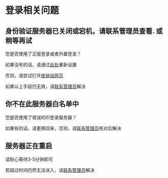 # 登录相关问题

## 身份验证服务器已关闭或宕机，请联系管理员查看. 或稍等再试

您是否使用了正版登录或者外置登录？

如果没有的话，请通过[此处](../#注册皮肤站)重新设置

否则，请尝试打开[皮肤站网页](https://skin.bytemetasg.top/)

如果以上手段仍无效，请[联系管理员](../contact/)解决

## 你不在此服务器白名单中

您是否使用了错误的ID登录服务器？

如果有的话，请更换回来，否则，请[联系管理员](../contact/)核对后解决

## 服务器正在重启

请耐心等待3-5分钟即可

若超过时间仍然无法进入，请[联系管理员](../contact/)解决

